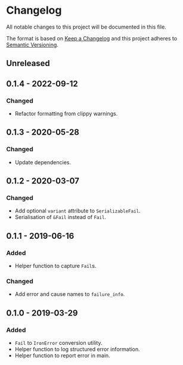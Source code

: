 <!-- markdownlint-disable MD022 MD024 MD032 -->
# Changelog
All notable changes to this project will be documented in this file.

The format is based on [Keep a Changelog](http://keepachangelog.com/en/1.0.0/)
and this project adheres to [Semantic Versioning](http://semver.org/spec/v2.0.0.html).

## Unreleased

## 0.1.4 - 2022-09-12
### Changed
- Refactor formatting from clippy warnings.

## 0.1.3 - 2020-05-28
### Changed
- Update dependencies.

## 0.1.2 - 2020-03-07
### Changed
- Add optional `variant` attribute to `SerializableFail`.
- Serialisation of `&Fail` instead of `Fail`.

## 0.1.1 - 2019-06-16
### Added
- Helper function to capture `Fail`s.

### Changed
- Add error and cause names to `failure_info`.

## 0.1.0 - 2019-03-29
### Added
- `Fail` to `IronError` conversion utility. 
- Helper function to log structured error information.
- Helper function to report error in main.
